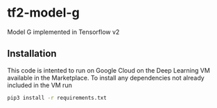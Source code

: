 # tf2-model-g
Model G implemented in Tensorflow v2

## Installation
This code is intented to run on Google Cloud on the Deep Learning VM available in the Marketplace.
To install any dependencies not already included in the VM run
```bash
pip3 install -r requirements.txt
```
